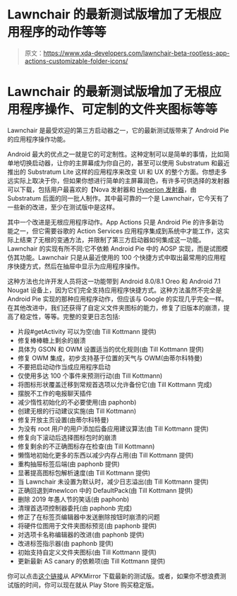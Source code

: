 # Lawnchair 的最新测试版增加了无根应用程序的动作等等

> 原文：<https://www.xda-developers.com/lawnchair-beta-rootless-app-actions-customizable-folder-icons/>

# Lawnchair 的最新测试版增加了无根应用程序操作、可定制的文件夹图标等等

Lawnchair 是最受欢迎的第三方启动器之一，它的最新测试版带来了 Android Pie 的应用程序操作功能。

Android 最大的优点之一就是它的可定制性。这种定制可以是简单的事情，比如简单地切换启动器，让你的主屏幕成为你自己的，甚至可以使用 Substratum 和最近推出的 Substratum Lite 这样的应用程序来改变 UI 和 UX 的整个方面。你想走多远实际上取决于你，但如果你想进行简单的主屏幕润色，有许多可供选择的发射器可以下载，包括用户最喜欢的【Nova 发射器和 [Hyperion 发射器](https://www.xda-developers.com/hyperion-supreme-hyperion-pro/)，由 Substratum 后面的同一批人制作。其中最可靠的一个是 Lawnchair，它今天有了一些新的改进，至少在测试版中是这样。

其中一个改进是无根应用程序动作。App Actions 只是 Android Pie 的许多新功能之一，但它需要谷歌的 Action Services 应用程序集成到系统中才能工作，这实际上结束了无根的变通方法，并限制了第三方启动器如何集成这一功能。Lawnchair 的实现有所不同:它不依赖 Android Pie 中的 AOSP 实现，而是试图模仿其功能。Lawnchair 只是从最近使用的 100 个快捷方式中取出最常用的应用程序快捷方式，然后在抽屉中显示为应用程序操作。

这种方法也允许开发人员将这一功能带到 Android 8.0/8.1 Oreo 和 Android 7.1 Nougat 设备上，因为它们完全支持应用程序快捷方式。这种方法虽然不完全是 Android Pie 实现的那种应用程序动作，但应该与 Google 的实现几乎完全一样。在其他改进中，我们还获得了自定义文件夹图标的能力，修复了旧版本的崩溃，提高了稳定性，等等。完整的变更日志包括:

*   片段#getActivity 可以为空(由 Till Kottmann 提供)
*   修复棒棒糖上剩余的崩溃
*   具体为 GSON 和 OWM 设置适当的优化规则(由 Till Kottmann 提供)
*   修复 OWM 集成，初步支持基于位置的天气与 OWM(由蒂尔科特曼)
*   不要把启动动作当成应用程序启动
*   仅使用多达 100 个事件来预测行动(由 Till Kottmann)
*   将图标形状覆盖迁移到常规首选项以允许备份它(由 Till Kottmann 完成)
*   摆脱不工作的电报聊天插件
*   减少惰性初始化的不必要使用(由 paphonb)
*   创建无根的行动建议实施(由 Till Kottmann)
*   修复开放主页设置(由蒂尔科特曼)
*   为没有 root 用户的用户添加后备应用建议算法(由 Till Kottmann 提供)
*   修复向下滚动后选择图标包时的崩溃
*   修复剩余的不正确图标存在检查(由 Till Kottmann)
*   懒惰地初始化更多的东西以减少内存占用(由 Till Kottmann 提供)
*   重构抽屉标签后端(由 paphonb 提供)
*   显著提高图标包解析速度(由 Till Kottmann 提供)
*   当 Lawnchair 未设置为默认时，减少日志溢出(由 Till Kottmann 提供)
*   正确回退到#newIcon 中的 DefaultPack(由 Till Kottmann 提供)
*   删除 2019 年愚人节的笑话(由 paphonb)
*   清理首选项控制器委托(由 paphonb 完成)
*   修正了在标签页编辑器中发送删除按钮时崩溃的问题
*   将硬件位图用于文件夹图标预览(由 paphonb 提供)
*   对选项卡名称编辑器的改进(由 paphonb 提供)
*   改进标签指示器(由 paphonb 提供)
*   初始支持自定义文件夹图标(由 Till Kottmann 提供)
*   更新最新 AS canary 的依赖项(由 Till Kottmann 提供)

你可以点击[这个链接](https://www.apkmirror.com/apk/deletescape/lawnchair/lawnchair-2-0-1905-ci-alpha-release/)从 APKMirror 下载最新的测试版。或者，如果你不想浪费测试版的时间，你可以现在就从 Play Store 购买稳定版。